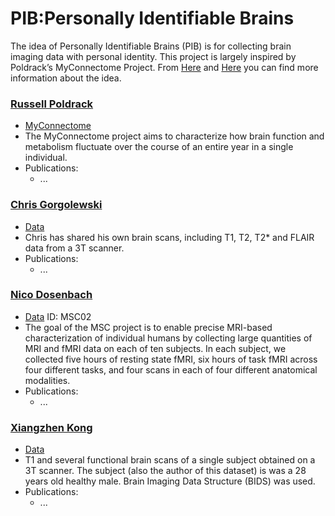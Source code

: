 # PIB:Personally Identifiable Brains
The idea of Personally Identifiable Brains (PIB) is for collecting brain imaging data with personal identity.  This project is largely inspired by Poldrack’s MyConnectome Project.  From [Here](http://conxz.net/2017/06/20/personally-identifiable-brain) and [Here](http://conxz.net/2017/07/05/personally-identifiable-brain2/) you can find more information about the idea. 

### [Russell Poldrack](https://profiles.stanford.edu/russell-poldrack)
- [MyConnectome](http://myconnectome.org/wp/)
- The MyConnectome project aims to characterize how brain function and metabolism fluctuate over the course of an entire year in a single individual.
- Publications: 
  - ...

### [Chris Gorgolewski](http://reproducibility.stanford.edu/team/chris-gorgolewski/)
- [Data](https://figshare.com/articles/Set_of_anatomical_MRI_brain_scans_of_a_single_subject/1217504)
- Chris has shared his own brain scans, including T1, T2, T2* and FLAIR data from a 3T scanner.
- Publications: 
  - ...

### [Nico Dosenbach](https://neuro.wustl.edu/about-us/physician-faculty-directory/nico-dosenbach-md/)
- [Data](https://openfmri.org/dataset/ds000224/) ID: MSC02
- The goal of the MSC project is to enable precise MRI-based characterization of individual humans by collecting large quantities of MRI and fMRI data on each of ten subjects. In each subject, we collected five hours of resting state fMRI, six hours of task fMRI across four different tasks, and four scans in each of four different anatomical modalities.
- Publications: 
  - ...

### [Xiangzhen Kong](http://www.mpi.nl/people/kong-xiangzhen)
- [Data](https://doi.org/10.6084/m9.figshare.5131771.v1)
- T1 and several functional brain scans of a single subject obtained on a 3T scanner. The subject (also the author of this dataset) is was a 28 years old healthy male. Brain Imaging Data Structure (BIDS) was used.
- Publications:
  - ...
